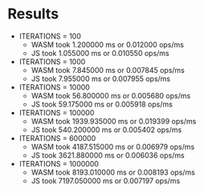 # Results

- ITERATIONS = 100
  - WASM took 1.200000 ms or 0.012000 ops/ms
  - JS took 1.055000 ms or 0.010550 ops/ms
- ITERATIONS = 1000
  - WASM took 7.845000 ms or 0.007845 ops/ms
  - JS took 7.955000 ms or 0.007955 ops/ms
- ITERATIONS = 10000
  - WASM took 56.800000 ms or 0.005680 ops/ms
  - JS took 59.175000 ms or 0.005918 ops/ms
- ITERATIONS = 100000
  - WASM took 1939.935000 ms or 0.019399 ops/ms
  - JS took 540.200000 ms or 0.005402 ops/ms
- ITERATIONS = 600000
  - WASM took 4187.515000 ms or 0.006979 ops/ms
  - JS took 3621.880000 ms or 0.006036 ops/ms
- ITERATIONS = 1000000
  - WASM took 8193.010000 ms or 0.008193 ops/ms
  - JS took 7197.050000 ms or 0.007197 ops/ms
